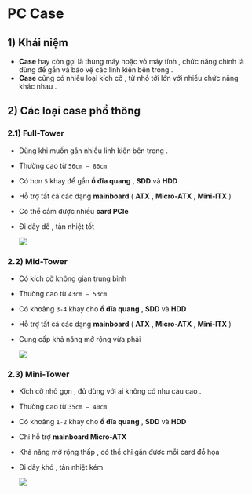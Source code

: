# PC Case
## **1) Khái niệm**
- **Case** hay còn gọi là thùng máy hoặc vỏ máy tính , chức năng chính là dùng để gắn và bảo vệ các linh kiện bên trong .
- **Case** cũng có nhiều loại kích cỡ , từ nhỏ tới lớn với nhiều chức năng khác nhau .
## **2) Các loại case phổ thông**
### **2.1) Full-Tower**
- Dùng khi muốn gắn nhiều linh kiện bên trong .
- Thường cao từ `56cm – 86cm`
- Có hơn `5` khay để gắn **ổ đĩa quang** , **SDD** và **HDD**
- Hỗ trợ tất cả các dạng **mainboard** ( **ATX** , **Micro-ATX** , **Mini-ITX** )
- Có thể cắm được nhiều **card PCIe**
- Đi dây dễ , tản nhiệt tốt

    <img src=https://i.imgur.com/8X4L8Wx.png>

### **2.2) Mid-Tower**
- Có kích cỡ không gian trung bình
- Thường cao từ `43cm – 53cm`
- Có khoảng `3-4` khay cho **ổ đĩa quang** , **SDD** và **HDD**
- Hỗ trợ tất cả các dạng **mainboard** ( **ATX** , **Micro-ATX** , **Mini-ITX** )
- Cung cấp khả năng mở rộng vừa phải

    <img src=https://i.imgur.com/KIIxQ6C.png>

### **2.3) Mini-Tower**
- Kích cỡ nhỏ gọn , đủ dùng với ai không có nhu càu cao .
- Thường cao từ `35cm – 40cm`
- Có khoảng `1-2` khay cho **ổ đĩa quang** , **SDD** và **HDD**
- Chỉ hỗ trợ **mainboard Micro-ATX**
- Khả năng mở rộng thấp , có thể chỉ gắn được mỗi card đồ họa
- Đi dây khó , tản nhiệt kém

    <img src=https://i.imgur.com/btYo7iN.png>